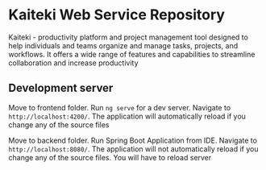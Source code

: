 # Kaiteki Web Service Repository

Kaiteki - productivity platform and project management tool designed to help individuals and teams organize and manage tasks, projects, and workflows. It offers a wide range of features and capabilities to streamline collaboration and increase productivity

## Development server

Move to frontend folder. Run `ng serve` for a dev server. Navigate to `http://localhost:4200/`. The application will automatically reload if you change any of the source files

Move to backend folder. Run Spring Boot Application from IDE. Navigate to `http://localhost:8080/`. The application will not automatically reload if you change any of the source files. You will have to reload server